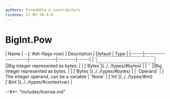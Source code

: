 ```yaml
---
authors: Formabble & contributors
license: CC-BY-SA-4.0
---
```



# BigInt.Pow

<div class="sh-parameters" markdown="1">
| Name | - {: #sh-flags-row} | Description | Default | Type |
|------|---------------------|-------------|---------|------|
| `<input>` ||Big integer represented as bytes. | | [`Bytes`](../../types/#bytes) |
| `<output>` ||Big integer represented as bytes. | | [`Bytes`](../../types/#bytes) |
| `Operand` |  | The integer operand, can be a variable | `None` | [`Int`](../../types/#int)[`&Int`](../../types/#contextvar) |

</div>



--8<-- "includes/license.md"


